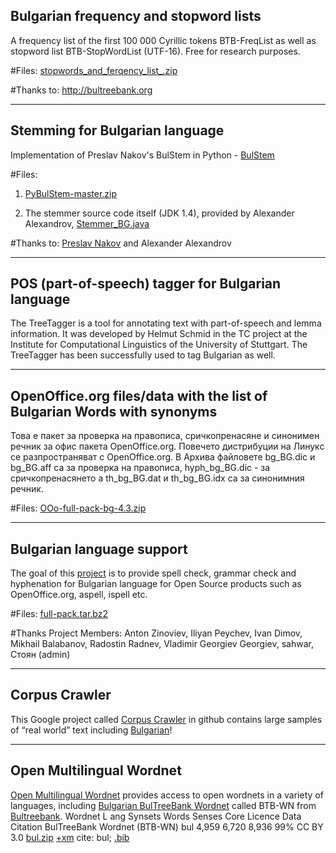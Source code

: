 Bulgarian frequency and stopword lists
---------
A frequency list of the first 100 000 Cyrillic tokens BTB-FreqList as well as stopword list BTB-StopWordList (UTF-16). Free for research purposes.

#Files: [stopwords_and_ferqency_list_.zip](https://github.com/antouanbg/Bulgarian_Datasets_Models/blob/master/datasets/NLP/stopwords_and_ferqency_list_.zip)

#Thanks to: http://bultreebank.org
________
Stemming for Bulgarian language
-------------------------------
Implementation of Preslav Nakov's BulStem in Python - [BulStem](http://people.ischool.berkeley.edu/~nakov/bulstem)

#Files: &nbsp;
1. [PyBulStem-master.zip](https://github.com/antouanbg/Bulgarian_Datasets_Models/blob/master/datasets/NLP/PyBulStem-master.zip)

2. The stemmer source code itself (JDK 1.4), provided by Alexander Alexandrov, [Stemmer_BG.java](https://github.com/antouanbg/Bulgarian_Datasets_Models/blob/master/datasets/NLP/Stemmer_BG.java)

#Thanks to: [Preslav Nakov](https://github.com/peio) and Alexander Alexandrov
________
POS (part-of-speech) tagger for Bulgarian language
-------------------------------
The TreeTagger is a tool for annotating text with part-of-speech and lemma information. It was developed by Helmut Schmid in the TC project at the Institute for Computational Linguistics of the University of Stuttgart. The TreeTagger has been successfully used to tag Bulgarian as well.
________
OpenOffice.org files/data with the list of Bulgarian Words with synonyms
-------------------------------
Това е пакет за проверка на правописа, сричкопренасяне и синонимен речник за офис пакета OpenOffice.org. Повечето дистрибуции на Линукс се разпространяват с OpenOffice.org. В Архива файловете bg_BG.dic и bg_BG.aff са за проверка на правописа, hyph_bg_BG.dic - за сричкопренасянето  а th_bg_BG.dat и th_bg_BG.idx са за синонимния речник.

#Files: [OOo-full-pack-bg-4.3.zip](https://github.com/antouanbg/Bulgarian_Datasets_Models/blob/master/datasets/NLP/OOo-full-pack-bg-4.3.zip)
________
Bulgarian language support
-------------------------------
The goal of this [project](https://sourceforge.net/projects/bgoffice/) is to provide spell check, grammar check and hyphenation for Bulgarian language for Open Source products such as OpenOffice.org, aspell, ispell etc.

#Files: [full-pack.tar.bz2](https://github.com/antouanbg/Bulgarian_Datasets_Models/blob/master/datasets/NLP/full-pack.tar.bz2)

#Thanks Project Members: Anton Zinoviev, Iliyan Peychev, Ivan Dimov, Mikhail Balabanov, Radostin Radnev, Vladimir Georgiev Georgiev, sahwar, Стоян (admin)
________
Corpus Crawler
-------------------------------
This Google project called [Corpus Crawler](https://github.com/novacombg/corpuscrawler) in github contains large samples of “real world” text including [Bulgarian](http://www.gstatic.com/i18n/corpora/wordcounts/bg.txt)!
________
Open Multilingual Wordnet
-------------------------------
[Open Multilingual Wordnet](http://compling.hss.ntu.edu.sg/omw/) provides access to open wordnets in a variety of languages,  including [Bulgarian BulTreeBank Wordnet]() called BTB-WN from [Bultreebank](http://www.bultreebank.org/). 
Wordnet	L                     ang	Synsets	Words	Senses	Core	Licence	Data	    Citation
BulTreeBank Wordnet (BTB-WN)	bul	4,959	6,720	8,936	99%	CC BY 3.0	[bul.zip](http://compling.hss.ntu.edu.sg/omw/wns/bul.zip) [+xm](http://compling.hss.ntu.edu.sg/omw/wns/bul+xml.zip)	cite: bul; [.bib](http://compling.hss.ntu.edu.sg/omw/wns/bul/citation.bib)



